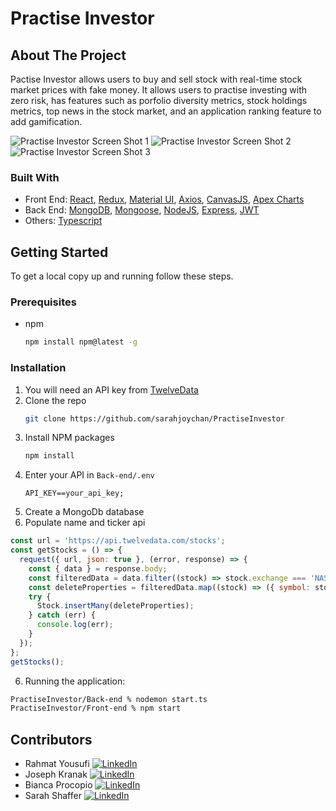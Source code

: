 
# Practise Investor
## About The Project
Pactise Investor allows users to buy and sell stock with real-time stock market prices with fake money. It allows users to practise investing with zero risk, has features such as porfolio diversity metrics, stock holdings metrics, top news in the stock market, and an application ranking feature to add gamification.

![Practise Investor Screen Shot 1](./preview_images/Practise-preview1.png)
![Practise Investor Screen Shot 2](./preview_images/Practise-preview2.png)
![Practise Investor Screen Shot 3](./preview_images/Practise-preview2.png)

### Built With

* Front End: [React](https://reactjs.org/), [Redux](https://redux.js.org/), [Material UI](https://material-ui.com/), [Axios](https://axios-http.com/), [CanvasJS](https://canvasjs.com/), [Apex Charts](https://apexcharts.com/)
* Back End: [MongoDB](https://www.mongodb.com/), [Mongoose](https://mongoosejs.com/), [NodeJS](https://nodejs.org/en/), [Express](http://expressjs.com/), [JWT](https://jwt.io/)
* Others: [Typescript](https://www.typescriptlang.org/)

## Getting Started

To get a local copy up and running follow these steps.

### Prerequisites

* npm
  ```sh
  npm install npm@latest -g
  ```

### Installation

1. You will need an API key from [TwelveData](https://twelvedata.com/)
2. Clone the repo
   ```sh
   git clone https://github.com/sarahjoychan/PractiseInvestor
   ```
3. Install NPM packages
   ```sh
   npm install
   ```
4. Enter your API in `Back-end/.env`
   ```JS
   API_KEY==your_api_key;
   ```
6. Create a MongoDb database
5. Populate name and ticker api
```js
const url = 'https://api.twelvedata.com/stocks';
const getStocks = () => {
  request({ url, json: true }, (error, response) => {
    const { data } = response.body;
    const filteredData = data.filter((stock) => stock.exchange === 'NASDAQ' && stock.type === 'Common Stock');
    const deleteProperties = filteredData.map((stock) => ({ symbol: stock.symbol, name: stock.name }));
    try {
      Stock.insertMany(deleteProperties);
    } catch (err) {
      console.log(err);
    }
  });
};
getStocks();
```
6. Running the application:
```sh
PractiseInvestor/Back-end % nodemon start.ts
PractiseInvestor/Front-end % npm start
```

## Contributors
* Rahmat Yousufi [![LinkedIn][linkedin-shield]](https://www.linkedin.com/in/rahmatyousufi/)
* Joseph Kranak [![LinkedIn][linkedin-shield]](https://www.linkedin.com/in/joseph-kranak/)
* Bianca Procopio [![LinkedIn][linkedin-shield]](https://www.linkedin.com/in/bianca-procopio/)
* Sarah Shaffer [![LinkedIn][linkedin-shield]](https://www.linkedin.com/in/sarah-shaffer-63a662208/)


[linkedin-shield]: https://img.shields.io/badge/-LinkedIn-black.svg?style=for-the-badge&logo=linkedin&colorB=555
[linkedin-url]: https://linkedin.com/in/othneildrew

